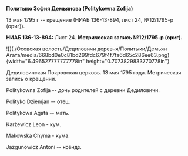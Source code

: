 **Политыко Зофия Демьянова (Politykowna Zofija)**

13 мая 1795 г -- крещение (НИАБ 136-13-894, лист 24, №12/1795-р (ориг)).

**НИАБ 136-13-894:** Лист 24. **Метрическая запись №12/1795-р (ориг).**

![](./Осовская волость/Дедиловичи деревня/Политыки/Демьян Агата/media/668bd0e0c81bd299fdc679f4f7fa6d65c286ee63.png){width="6.496527777777778in"
height="0.7073829833770778in"}

Дедиловичская Покровская церковь. 13 мая 1795 года. Метрическая запись о
крещении.

Politykowna Zofija -- дочь родителей с деревни Дедиловичи.

Polityko Dziemjan -- отец.

Politykowa Agata -- мать.

Karżewicz Leon - кум.

Makowska Chyma - кума.

Jazgunowicz Antoni -- ксёндз.
